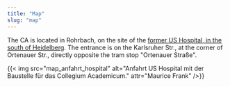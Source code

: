 ```yaml
---
title: "Map"
slug: "map"
---
```


The CA is located in Rohrbach, on the site of the [former US Hospital, in the south of Heidelberg](https://tools.wmflabs.org/geohack/geohack.php?pagename=Collegium+Academicum&params=49_22_34_N_8_41_10_E).
The entrance is on the Karlsruher Str., at the corner of Ortenauer Str.,
directly opposite the tram stop "Ortenauer Straße".

<div class="columns">
	<div id="anfahrt" class="column">
	{{< img src="map_anfahrt_hospital" alt="Anfahrt US Hospital mit der Baustelle für das Collegium Academicum." attr="Maurice Frank" />}}
	</div>
